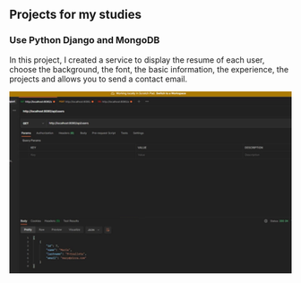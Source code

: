 ## Projects for my studies

### Use Python Django and MongoDB

In this project, I created a service to display the resume of each user, choose the background, the font, the basic information, the experience, the projects and allows you to send a contact email.

![myimg](README/img.png)